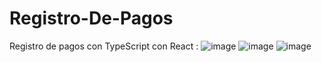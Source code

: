# Registro-De-Pagos
Registro de pagos con TypeScript con React : 
![image](https://github.com/JhojanBinary/Registro-De-Pagos/assets/102551448/d7ee1135-db00-4775-8189-7a4dfd499110)
![image](https://github.com/JhojanBinary/Registro-De-Pagos/assets/102551448/1bc188e7-08c6-47a7-8fd9-594a0dd6bef3)
![image](https://github.com/JhojanBinary/Registro-De-Pagos/assets/102551448/5c610e7f-d4da-4693-a7d3-ecdde92239ff)
